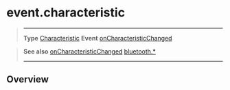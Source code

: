 # event.characteristic

> --------------------- ------------------------------------------------------------------------------------------
> __Type__              [Characteristic](/plugin/bluetooth/type/Characteristic/index.md)
> __Event__             [onCharacteristicChanged](/plugin/bluetooth/type/Gatt/event/onCharacteristicChanged/index.md)


> __See also__          [onCharacteristicChanged](/plugin/bluetooth/event/onCharacteristicChanged/index.md)
>						[bluetooth.*](/plugin/bluetooth/index.md)
> --------------------- ------------------------------------------------------------------------------------------

## Overview